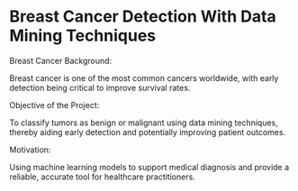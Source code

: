 # Breast Cancer Detection With Data Mining Techniques

Breast Cancer Background:

Breast cancer is one of the most common cancers worldwide, with early detection being critical to improve survival rates.

Objective of the Project:

To classify tumors as benign or malignant using data mining techniques, thereby aiding early detection and potentially improving patient outcomes.

Motivation:

Using machine learning models to support medical diagnosis and provide a reliable, accurate tool for healthcare practitioners.





